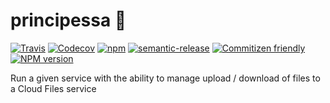 # principessa 👸
[![Travis](https://img.shields.io/travis/commercetools/principessa.svg?style=flat-square)](https://travis-ci.org/commercetools/principessa)
[![Codecov](https://img.shields.io/codecov/c/github/commercetools/principessa.svg?style=flat-square)](https://codecov.io/github/commercetools/principessa)
[![npm](https://img.shields.io/npm/l/principessa.svg?style=flat-square)](http://spdx.org/licenses/MIT)
[![semantic-release](https://img.shields.io/badge/%20%20%F0%9F%93%A6%F0%9F%9A%80-semantic--release-e10079.svg?style=flat-square)](https://github.com/semantic-release/semantic-release)
[![Commitizen friendly](https://img.shields.io/badge/commitizen-friendly-brightgreen.svg)](http://commitizen.github.io/cz-cli/)
[![NPM version][npm-image]][npm-url]

Run a given service with the ability to manage upload / download of files to a Cloud Files service

[npm-url]: https://npmjs.org/package/principessa
[npm-image]: http://img.shields.io/npm/v/principessa.svg?style=flat-square
[npm-downloads-image]: https://img.shields.io/npm/dt/principessa.svg?style=flat-square
